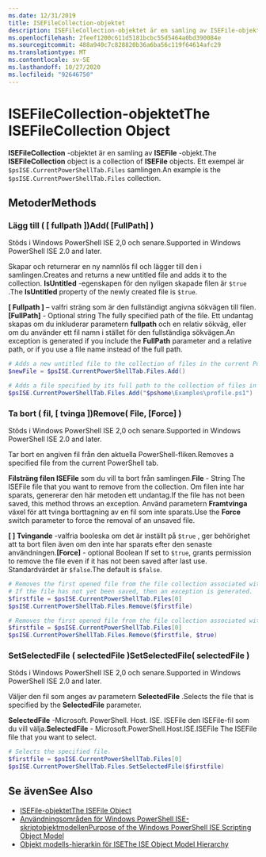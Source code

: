 ```yaml
---
ms.date: 12/31/2019
title: ISEFileCollection-objektet
description: ISEFileCollection-objektet är en samling av ISEFile-objekt.
ms.openlocfilehash: 2feef1200c611d5181bcbc55d5464a0bd390084e
ms.sourcegitcommit: 488a940c7c828820b36a6ba56c119f64614afc29
ms.translationtype: MT
ms.contentlocale: sv-SE
ms.lasthandoff: 10/27/2020
ms.locfileid: "92646750"
---
```

# <a name="the-isefilecollection-object"></a><span data-ttu-id="f9627-103">ISEFileCollection-objektet</span><span class="sxs-lookup"><span data-stu-id="f9627-103">The ISEFileCollection Object</span></span>

<span data-ttu-id="f9627-104">**ISEFileCollection** -objektet är en samling av **ISEFile** -objekt.</span><span class="sxs-lookup"><span data-stu-id="f9627-104">The **ISEFileCollection** object is a collection of **ISEFile** objects.</span></span> <span data-ttu-id="f9627-105">Ett exempel är `$psISE.CurrentPowerShellTab.Files` samlingen.</span><span class="sxs-lookup"><span data-stu-id="f9627-105">An example is the `$psISE.CurrentPowerShellTab.Files` collection.</span></span>

## <a name="methods"></a><span data-ttu-id="f9627-106">Metoder</span><span class="sxs-lookup"><span data-stu-id="f9627-106">Methods</span></span>

### <a name="add-fullpath-"></a><span data-ttu-id="f9627-107">Lägg till \( \[ fullpath \]\)</span><span class="sxs-lookup"><span data-stu-id="f9627-107">Add\( \[FullPath\] \)</span></span>

<span data-ttu-id="f9627-108">Stöds i Windows PowerShell ISE 2,0 och senare.</span><span class="sxs-lookup"><span data-stu-id="f9627-108">Supported in Windows PowerShell ISE 2.0 and later.</span></span>

<span data-ttu-id="f9627-109">Skapar och returnerar en ny namnlös fil och lägger till den i samlingen.</span><span class="sxs-lookup"><span data-stu-id="f9627-109">Creates and returns a new untitled file and adds it to the collection.</span></span> <span data-ttu-id="f9627-110">**IsUntitled** -egenskapen för den nyligen skapade filen är `$true` .</span><span class="sxs-lookup"><span data-stu-id="f9627-110">The **IsUntitled** property of the newly created file is `$true`.</span></span>

<span data-ttu-id="f9627-111">**\[ Fullpath \]** – valfri sträng som är den fullständigt angivna sökvägen till filen.</span><span class="sxs-lookup"><span data-stu-id="f9627-111">**\[FullPath\]** - Optional string The fully specified path of the file.</span></span> <span data-ttu-id="f9627-112">Ett undantag skapas om du inkluderar parametern **fullpath** och en relativ sökväg, eller om du använder ett fil namn i stället för den fullständiga sökvägen.</span><span class="sxs-lookup"><span data-stu-id="f9627-112">An exception is generated if you include the **FullPath** parameter and a relative path, or if you use a file name instead of the full path.</span></span>

```powershell
# Adds a new untitled file to the collection of files in the current PowerShell tab.
$newFile = $psISE.CurrentPowerShellTab.Files.Add()

# Adds a file specified by its full path to the collection of files in the current PowerShell tab.
$psISE.CurrentPowerShellTab.Files.Add("$pshome\Examples\profile.ps1")
```

### <a name="remove-file-force-"></a><span data-ttu-id="f9627-113">Ta bort \( fil, \[ tvinga \]\)</span><span class="sxs-lookup"><span data-stu-id="f9627-113">Remove\( File, \[Force\] \)</span></span>

<span data-ttu-id="f9627-114">Stöds i Windows PowerShell ISE 2,0 och senare.</span><span class="sxs-lookup"><span data-stu-id="f9627-114">Supported in Windows PowerShell ISE 2.0 and later.</span></span>

<span data-ttu-id="f9627-115">Tar bort en angiven fil från den aktuella PowerShell-fliken.</span><span class="sxs-lookup"><span data-stu-id="f9627-115">Removes a specified file from the current PowerShell tab.</span></span>

<span data-ttu-id="f9627-116">**Filsträng filen ISEFile** som du vill ta bort från samlingen.</span><span class="sxs-lookup"><span data-stu-id="f9627-116">**File** - String The ISEFile file that you want to remove from the collection.</span></span> <span data-ttu-id="f9627-117">Om filen inte har sparats, genererar den här metoden ett undantag.</span><span class="sxs-lookup"><span data-stu-id="f9627-117">If the file has not been saved, this method throws an exception.</span></span> <span data-ttu-id="f9627-118">Använd parametern **Framtvinga** växel för att tvinga borttagning av en fil som inte sparats.</span><span class="sxs-lookup"><span data-stu-id="f9627-118">Use the **Force** switch parameter to force the removal of an unsaved file.</span></span>

<span data-ttu-id="f9627-119">**\[ \] Tvingande** -valfria booleska om det är inställt på `$true` , ger behörighet att ta bort filen även om den inte har sparats efter den senaste användningen.</span><span class="sxs-lookup"><span data-stu-id="f9627-119">**\[Force\]** - optional Boolean If set to `$true`, grants permission to remove the file even if it has not been saved after last use.</span></span> <span data-ttu-id="f9627-120">Standardvärdet är `$false`.</span><span class="sxs-lookup"><span data-stu-id="f9627-120">The default is `$false`.</span></span>

```powershell
# Removes the first opened file from the file collection associated with the current PowerShell tab.
# If the file has not yet been saved, then an exception is generated.
$firstfile = $psISE.CurrentPowerShellTab.Files[0]
$psISE.CurrentPowerShellTab.Files.Remove($firstfile)

# Removes the first opened file from the file collection associated with the current PowerShell tab, even if it has not been saved.
$firstfile = $psISE.CurrentPowerShellTab.Files[0]
$psISE.CurrentPowerShellTab.Files.Remove($firstfile, $true)
```

### <a name="setselectedfile-selectedfile-"></a><span data-ttu-id="f9627-121">SetSelectedFile \( selectedFile \)</span><span class="sxs-lookup"><span data-stu-id="f9627-121">SetSelectedFile\( selectedFile \)</span></span>

<span data-ttu-id="f9627-122">Stöds i Windows PowerShell ISE 2,0 och senare.</span><span class="sxs-lookup"><span data-stu-id="f9627-122">Supported in Windows PowerShell ISE 2.0 and later.</span></span>

<span data-ttu-id="f9627-123">Väljer den fil som anges av parametern **SelectedFile** .</span><span class="sxs-lookup"><span data-stu-id="f9627-123">Selects the file that is specified by the **SelectedFile** parameter.</span></span>

<span data-ttu-id="f9627-124">**SelectedFile** -Microsoft. PowerShell. Host. ISE. ISEFile den ISEFile-fil som du vill välja.</span><span class="sxs-lookup"><span data-stu-id="f9627-124">**SelectedFile** - Microsoft.PowerShell.Host.ISE.ISEFile The ISEFile file that you want to select.</span></span>

```powershell
# Selects the specified file.
$firstfile = $psISE.CurrentPowerShellTab.Files[0]
$psISE.CurrentPowerShellTab.Files.SetSelectedFile($firstfile)
```

## <a name="see-also"></a><span data-ttu-id="f9627-125">Se även</span><span class="sxs-lookup"><span data-stu-id="f9627-125">See Also</span></span>

- [<span data-ttu-id="f9627-126">ISEFile-objektet</span><span class="sxs-lookup"><span data-stu-id="f9627-126">The ISEFile Object</span></span>](The-ISEFile-Object.md)
- [<span data-ttu-id="f9627-127">Användningsområden för Windows PowerShell ISE-skriptobjektmodellen</span><span class="sxs-lookup"><span data-stu-id="f9627-127">Purpose of the Windows PowerShell ISE Scripting Object Model</span></span>](Purpose-of-the-Windows-PowerShell-ISE-Scripting-Object-Model.md)
- [<span data-ttu-id="f9627-128">Objekt modells-hierarkin för ISE</span><span class="sxs-lookup"><span data-stu-id="f9627-128">The ISE Object Model Hierarchy</span></span>](The-ISE-Object-Model-Hierarchy.md)

